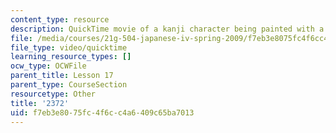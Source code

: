 ```yaml
---
content_type: resource
description: QuickTime movie of a kanji character being painted with a brush.
file: /media/courses/21g-504-japanese-iv-spring-2009/f7eb3e8075fc4f6cc4a6409c65ba7013_2372.mov
file_type: video/quicktime
learning_resource_types: []
ocw_type: OCWFile
parent_title: Lesson 17
parent_type: CourseSection
resourcetype: Other
title: '2372'
uid: f7eb3e80-75fc-4f6c-c4a6-409c65ba7013
---
```

